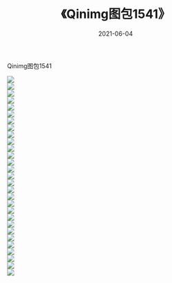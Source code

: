 ﻿---
layout: post
title:  《Qinimg图包1541》
date:   2021-06-04
img: http://imgx.orgx.ga/Qinimg图包/Qinimg图包1541/000.jpg
categories: [美女, 清纯, 唯美]
---

Qinimg图包1541

 ![](http://imgx.orgx.ga/Qinimg图包/Qinimg图包1541/001.jpg) <br>![](http://imgx.orgx.ga/Qinimg图包/Qinimg图包1541/002.jpg) <br>![](http://imgx.orgx.ga/Qinimg图包/Qinimg图包1541/003.jpg) <br>![](http://imgx.orgx.ga/Qinimg图包/Qinimg图包1541/004.jpg) <br>![](http://imgx.orgx.ga/Qinimg图包/Qinimg图包1541/005.jpg) <br>![](http://imgx.orgx.ga/Qinimg图包/Qinimg图包1541/006.jpg) <br>![](http://imgx.orgx.ga/Qinimg图包/Qinimg图包1541/007.jpg) <br>![](http://imgx.orgx.ga/Qinimg图包/Qinimg图包1541/008.jpg) <br>![](http://imgx.orgx.ga/Qinimg图包/Qinimg图包1541/009.jpg) <br>![](http://imgx.orgx.ga/Qinimg图包/Qinimg图包1541/010.jpg) <br>![](http://imgx.orgx.ga/Qinimg图包/Qinimg图包1541/011.jpg) <br>![](http://imgx.orgx.ga/Qinimg图包/Qinimg图包1541/012.jpg) <br>![](http://imgx.orgx.ga/Qinimg图包/Qinimg图包1541/013.jpg) <br>![](http://imgx.orgx.ga/Qinimg图包/Qinimg图包1541/014.jpg) <br>![](http://imgx.orgx.ga/Qinimg图包/Qinimg图包1541/015.jpg) <br>![](http://imgx.orgx.ga/Qinimg图包/Qinimg图包1541/016.jpg) <br>![](http://imgx.orgx.ga/Qinimg图包/Qinimg图包1541/017.jpg) <br>![](http://imgx.orgx.ga/Qinimg图包/Qinimg图包1541/018.jpg) <br>![](http://imgx.orgx.ga/Qinimg图包/Qinimg图包1541/019.jpg) <br>![](http://imgx.orgx.ga/Qinimg图包/Qinimg图包1541/020.jpg) <br>![](http://imgx.orgx.ga/Qinimg图包/Qinimg图包1541/021.jpg) <br>![](http://imgx.orgx.ga/Qinimg图包/Qinimg图包1541/022.jpg) <br>![](http://imgx.orgx.ga/Qinimg图包/Qinimg图包1541/023.jpg) <br>![](http://imgx.orgx.ga/Qinimg图包/Qinimg图包1541/024.jpg) <br>![](http://imgx.orgx.ga/Qinimg图包/Qinimg图包1541/025.jpg) <br>![](http://imgx.orgx.ga/Qinimg图包/Qinimg图包1541/026.jpg) <br>![](http://imgx.orgx.ga/Qinimg图包/Qinimg图包1541/027.jpg) <br>![](http://imgx.orgx.ga/Qinimg图包/Qinimg图包1541/028.jpg) <br>![](http://imgx.orgx.ga/Qinimg图包/Qinimg图包1541/029.jpg) <br>